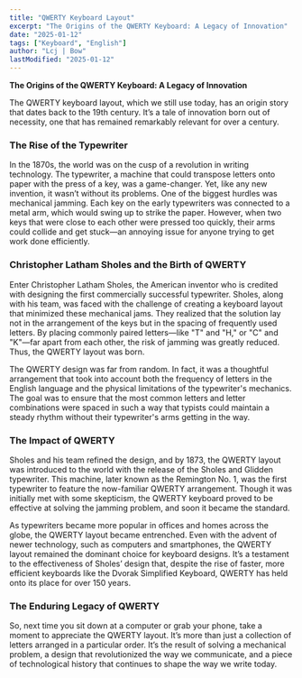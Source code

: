 ```yaml
---
title: "QWERTY Keyboard Layout"
excerpt: "The Origins of the QWERTY Keyboard: A Legacy of Innovation"
date: "2025-01-12"
tags: ["Keyboard", "English"]
author: "Lcj | Bow"
lastModified: "2025-01-12"
---
```


**The Origins of the QWERTY Keyboard: A Legacy of Innovation**

The QWERTY keyboard layout, which we still use today, has an origin story that dates back to the 19th century. It’s a tale of innovation born out of necessity, one that has remained remarkably relevant for over a century.

### The Rise of the Typewriter

In the 1870s, the world was on the cusp of a revolution in writing technology. The typewriter, a machine that could transpose letters onto paper with the press of a key, was a game-changer. Yet, like any new invention, it wasn’t without its problems. One of the biggest hurdles was mechanical jamming. Each key on the early typewriters was connected to a metal arm, which would swing up to strike the paper. However, when two keys that were close to each other were pressed too quickly, their arms could collide and get stuck—an annoying issue for anyone trying to get work done efficiently.

### Christopher Latham Sholes and the Birth of QWERTY

Enter Christopher Latham Sholes, the American inventor who is credited with designing the first commercially successful typewriter. Sholes, along with his team, was faced with the challenge of creating a keyboard layout that minimized these mechanical jams. They realized that the solution lay not in the arrangement of the keys but in the spacing of frequently used letters. By placing commonly paired letters—like "T" and "H," or "C" and "K"—far apart from each other, the risk of jamming was greatly reduced. Thus, the QWERTY layout was born.

The QWERTY design was far from random. In fact, it was a thoughtful arrangement that took into account both the frequency of letters in the English language and the physical limitations of the typewriter's mechanics. The goal was to ensure that the most common letters and letter combinations were spaced in such a way that typists could maintain a steady rhythm without their typewriter's arms getting in the way.

### The Impact of QWERTY

Sholes and his team refined the design, and by 1873, the QWERTY layout was introduced to the world with the release of the Sholes and Glidden typewriter. This machine, later known as the Remington No. 1, was the first typewriter to feature the now-familiar QWERTY arrangement. Though it was initially met with some skepticism, the QWERTY keyboard proved to be effective at solving the jamming problem, and soon it became the standard.

As typewriters became more popular in offices and homes across the globe, the QWERTY layout became entrenched. Even with the advent of newer technology, such as computers and smartphones, the QWERTY layout remained the dominant choice for keyboard designs. It’s a testament to the effectiveness of Sholes’ design that, despite the rise of faster, more efficient keyboards like the Dvorak Simplified Keyboard, QWERTY has held onto its place for over 150 years.

### The Enduring Legacy of QWERTY

So, next time you sit down at a computer or grab your phone, take a moment to appreciate the QWERTY layout. It’s more than just a collection of letters arranged in a particular order. It’s the result of solving a mechanical problem, a design that revolutionized the way we communicate, and a piece of technological history that continues to shape the way we write today.
